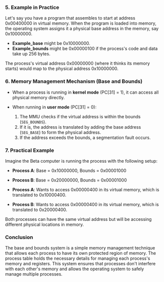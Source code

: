 ### 5. **Example in Practice**

Let's say you have a program that assembles to start at address 0x00400000 in virtual memory. When the program is loaded into memory, the operating system assigns it a physical base address in the memory, say 0x10000000.

- **Example_base** might be 0x10000000.
- **Example_bounds** might be 0x00000100 if the process's code and data take up 256 bytes.

The process's virtual address 0x00000000 (where it thinks its memory starts) would map to the physical address 0x10000000. 

### 6. **Memory Management Mechanism (Base and Bounds)**

- When a process is running in **kernel mode** (PC[31] = 1), it can access all physical memory directly.
  
- When running in **user mode** (PC[31] = 0):
  1. The MMU checks if the virtual address is within the bounds (`SEG_BOUNDS`).
  2. If it is, the address is translated by adding the base address (`SEG_BASE`) to form the physical address.
  3. If the address exceeds the bounds, a segmentation fault occurs.

### 7. **Practical Example**

Imagine the Beta computer is running the process with the following setup:

- **Process A**: Base = 0x10000000, Bounds = 0x00001000
- **Process B**: Base = 0x20000000, Bounds = 0x00001000

- **Process A**: Wants to access 0x00000400 in its virtual memory, which is translated to 0x10000400.
- **Process B**: Wants to access 0x00000400 in its virtual memory, which is translated to 0x20000400.

Both processes can have the same virtual address but will be accessing different physical locations in memory.

### Conclusion

The base and bounds system is a simple memory management technique that allows each process to have its own protected region of memory. The process table holds the necessary details for managing each process's memory and registers. This system ensures that processes don't interfere with each other's memory and allows the operating system to safely manage multiple processes.
